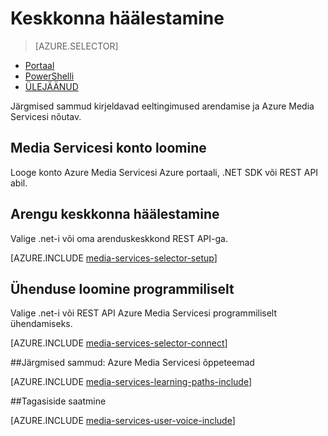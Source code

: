 <properties
    pageTitle="Keskkonna häälestamine | Microsoft Azure'i"
    description="Saate häälestada keskkonna ja Azure Media Servicesi arendamise."
    services="media-services"
    documentationCenter=""
    authors="Juliako"
    manager="erikre"
    editor=""/>

<tags
    ms.service="media-services"
    ms.workload="media"
    ms.tgt_pltfrm="na"
    ms.devlang="na"
    ms.topic="get-started-article"
    ms.date="10/12/2016"
    ms.author="juliako"/>

# <a name="set-up-your-environment"></a>Keskkonna häälestamine

> [AZURE.SELECTOR]
- [Portaal](media-services-portal-create-account.md)
- [PowerShelli](media-services-manage-with-powershell.md)
- [ÜLEJÄÄNUD](https://msdn.microsoft.com/library/azure/dn167014.aspx)
<a id="create_account"></a>

Järgmised sammud kirjeldavad eeltingimused arendamise ja Azure Media Servicesi nõutav.

## <a name="create-a-media-services-account"></a>Media Servicesi konto loomine

Looge konto Azure Media Servicesi Azure portaali, .NET SDK või REST API abil.

<a id="setup_dev_env"></a>
## <a name="set-up-the-development-environment"></a>Arengu keskkonna häälestamine  

Valige .net-i või oma arenduskeskkond REST API-ga.

[AZURE.INCLUDE [media-services-selector-setup](../../includes/media-services-selector-setup.md)]

<a id="connect"></a>
## <a name="connect-programmatically"></a>Ühenduse loomine programmiliselt

Valige .net-i või REST API Azure Media Servicesi programmiliselt ühendamiseks.

[AZURE.INCLUDE [media-services-selector-connect](../../includes/media-services-selector-connect.md)]


##<a name="next-steps-azure-media-services-learning-paths"></a>Järgmised sammud: Azure Media Servicesi õppeteemad

[AZURE.INCLUDE [media-services-learning-paths-include](../../includes/media-services-learning-paths-include.md)]

##<a name="provide-feedback"></a>Tagasiside saatmine

[AZURE.INCLUDE [media-services-user-voice-include](../../includes/media-services-user-voice-include.md)]

